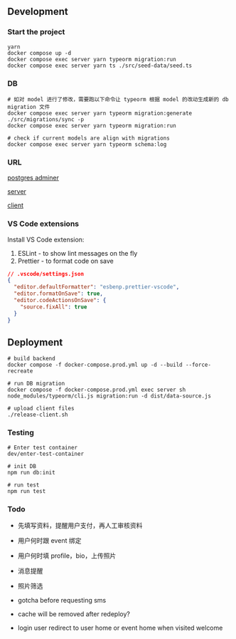 ## Development

### Start the project

```
yarn
docker compose up -d
docker compose exec server yarn typeorm migration:run
docker compose exec server yarn ts ./src/seed-data/seed.ts
```

### DB

```
# 如对 model 进行了修改，需要跑以下命令让 typeorm 根据 model 的改动生成新的 db migration 文件
docker compose exec server yarn typeorm migration:generate ./src/migrations/sync -p
docker compose exec server yarn typeorm migration:run

# check if current models are align with migrations
docker compose exec server yarn typeorm schema:log
```

### URL

[postgres adminer](http://localhost:8081/?pgsql=db&username=postgres&db=matching_app&ns=public)

[server](http://localhost:4000)

[client](http://localhost:3040)

### VS Code extensions

Install VS Code extension:

1. ESLint - to show lint messages on the fly
2. Prettier - to format code on save

```json
// .vscode/settings.json
{
  "editor.defaultFormatter": "esbenp.prettier-vscode",
  "editor.formatOnSave": true,
  "editor.codeActionsOnSave": {
    "source.fixAll": true
  }
}
```

## Deployment

```
# build backend
docker compose -f docker-compose.prod.yml up -d --build --force-recreate

# run DB migration
docker compose -f docker-compose.prod.yml exec server sh
node_modules/typeorm/cli.js migration:run -d dist/data-source.js

# upload client files
./release-client.sh
```

### Testing

```
# Enter test container
dev/enter-test-container

# init DB
npm run db:init

# run test
npm run test
```

### Todo

- 先填写资料，提醒用户支付，再人工审核资料

- 用户何时跟 event 绑定
- 用户何时填 profile，bio，上传照片

- 消息提醒

- 照片筛选

- gotcha before requesting sms
- cache will be removed after redeploy?
- login user redirect to user home or event home when visited welcome
